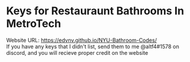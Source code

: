 # Keys for Restauraunt Bathrooms In MetroTech
Website URL: https://edvnv.github.io/NYU-Bathroom-Codes/  
If you have any keys that I didn't list, send them to me @altf4#1578 on discord, and you will recieve proper credit on the website
